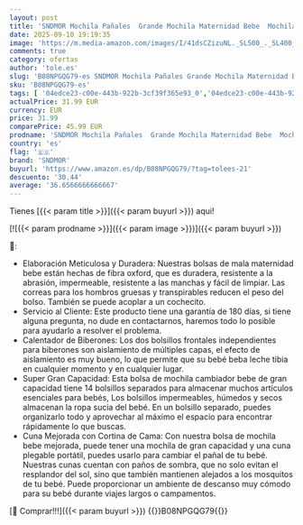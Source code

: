 ```yaml
---
layout: post
title: 'SNDMOR Mochila Pañales  Grande Mochila Maternidad Bebe  Mochila Carro Bebe Multifuncionales  Bolsa de Pañales con Cambiador y Puerto de Carga USB  Apto para Mamá y Papá  Menta Verde '
date: 2025-09-10 19:19:35
image: 'https://m.media-amazon.com/images/I/41dsCZizuNL._SL500_._SL400_.jpg'
comments: true
category: ofertas
author: 'tole.es'
slug: 'B08NPGQG79-es SNDMOR Mochila Pañales Grande Mochila Maternidad Bebe...'
sku: 'B08NPGQG79-es'
tags: [ '04edce23-c00e-443b-922b-3cf39f365e93_0','04edce23-c00e-443b-922b-3cf39f365e93_6101','Arborist Merchandising Root','Bebé','Bolsos cambiadores','Cambio de pañales','Los favoritos de los clientes: Bebé','Mochilas para pañales','Self Service','Special Features Stores','mochila','sndmor','🇪🇸', ]
actualPrice: 31.99 EUR
currency: EUR
price: 31.99
comparePrice: 45.99 EUR
prodname: 'SNDMOR Mochila Pañales  Grande Mochila Maternidad Bebe  Mochila Carro Bebe Multifuncionales  Bolsa de Pañales con Cambiador y Puerto de Carga USB  Apto para Mamá y Papá  Menta Verde '
country: 'es'
flag: '🇪🇸'
brand: 'SNDMOR'
buyurl: 'https://www.amazon.es/dp/B08NPGQG79/?tag=tolees-21'
descuento: '30.44'
average: '36.6566666666667'
---
```


Tienes [{{< param title >}}]({{< param buyurl >}}) aqui!

[![{{< param prodname >}}]({{< param image >}})]({{< param buyurl >}})

🔎:

- Elaboración Meticulosa y Duradera: Nuestras bolsas de mala maternidad bebe están hechas de fibra oxford, que es duradera, resistente a la abrasión, impermeable, resistente a las manchas y fácil de limpiar. Las correas para los hombros gruesas y transpirables reducen el peso del bolso. También se puede acoplar a un cochecito.
- Servicio al Cliente: Este producto tiene una garantía de 180 días, si tiene alguna pregunta, no dude en contactarnos, haremos todo lo posible para ayudarlo a resolver el problema.
- Calentador de Biberones: Los dos bolsillos frontales independientes para biberones son aislamiento de múltiples capas, el efecto de aislamiento es muy bueno, lo que permite que su bebé beba leche tibia en cualquier momento y en cualquier lugar.
- Super Gran Capacidad: Esta bolsa de mochila cambiador bebe de gran capacidad tiene 14 bolsillos separados para almacenar muchos artículos esenciales para bebés, Los bolsillos impermeables, húmedos y secos almacenan la ropa sucia del bebé. En un bolsillo separado, puedes organizarlo todo y aprovechar al máximo el espacio para encontrar rápidamente lo que buscas.
- Cuna Mejorada con Cortina de Cama: Con nuestra bolsa de mochila bebe mejorada, puede tener una mochila de gran capacidad y una cuna plegable portátil, puedes usarlo para cambiar el pañal de tu bebé. Nuestras cunas cuentan con paños de sombra, que no solo evitan el resplandor del sol, sino que también mantienen alejados a los mosquitos de tu bebé. Puede proporcionar un ambiente de descanso muy cómodo para su bebé durante viajes largos o campamentos.

[🛒 Comprar!!!]({{< param buyurl >}})
{{<world>}}B08NPGQG79{{</world>}}
